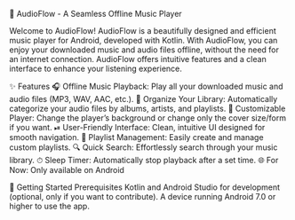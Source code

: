 🎵 AudioFlow - A Seamless Offline Music Player

Welcome to AudioFlow!
AudioFlow is a beautifully designed and efficient music player for Android, developed with Kotlin. With AudioFlow, you can enjoy your downloaded music and audio files offline, without the need for an internet connection. AudioFlow offers intuitive features and a clean interface to enhance your listening experience.

✨ Features
🎧 Offline Music Playback: Play all your downloaded music and audio files (MP3, WAV, AAC, etc.).
📂 Organize Your Library: Automatically categorize your audio files by albums, artists, and playlists.
🎨 Customizable Player: Change the player’s background or change only the cover size/form if you want.
⏯ User-Friendly Interface: Clean, intuitive UI designed for smooth navigation.
🔄 Playlist Management: Easily create and manage custom playlists.
🔍 Quick Search: Effortlessly search through your music library.
⏱ Sleep Timer: Automatically stop playback after a set time.
🌐 For Now: Only available on Android

🚀 Getting Started
Prerequisites
  Kotlin and Android Studio for development (optional, only if you want to contribute).
  A device running Android 7.0 or higher to use the app.
